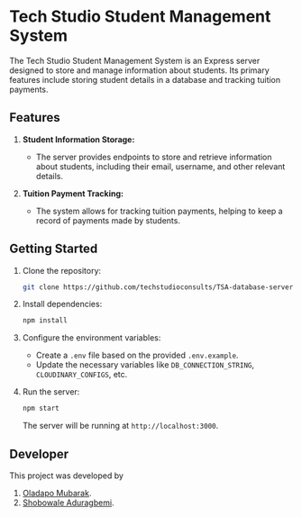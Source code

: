 # Tech Studio Student Management System

The Tech Studio Student Management System is an Express server designed to store and manage information about students. Its primary features include storing student details in a database and tracking tuition payments.

## Features

1. **Student Information Storage:**

   - The server provides endpoints to store and retrieve information about students, including their email, username, and other relevant details.

2. **Tuition Payment Tracking:**
   - The system allows for tracking tuition payments, helping to keep a record of payments made by students.

## Getting Started

1. Clone the repository:

   ```bash
   git clone https://github.com/techstudioconsults/TSA-database-server.git
   ```

2. Install dependencies:

   ```bash
   npm install
   ```

3. Configure the environment variables:

   - Create a `.env` file based on the provided `.env.example`.
   - Update the necessary variables like `DB_CONNECTION_STRING`, `CLOUDINARY_CONFIGS`, etc.

4. Run the server:

   ```bash
   npm start
   ```

   The server will be running at `http://localhost:3000`.

## Developer

This project was developed by

1. [Oladapo Mubarak](https://github.com/Muba-rak).
2. [Shobowale Aduragbemi](https://github.com/AduragbemiShobowale).
